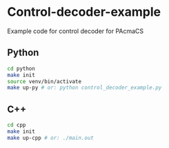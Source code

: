 # Control-decoder-example

Example code for control decoder for PAcmaCS

## Python

```bash
cd python
make init
source venv/bin/activate
make up-py # or: python control_decoder_example.py
```

## C++

```bash
cd cpp
make init
make up-cpp # or: ./main.out
```
